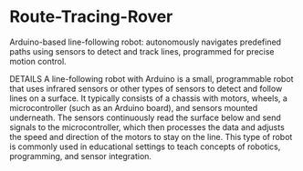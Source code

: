 # Route-Tracing-Rover
Arduino-based line-following robot: autonomously navigates predefined paths using sensors to detect and track lines, programmed for precise motion control.



DETAILS
A line-following robot with Arduino is a small, programmable robot that uses infrared sensors or other types of sensors to detect and follow lines on a surface. It typically consists of a chassis with motors, wheels, a microcontroller (such as an Arduino board), and sensors mounted underneath. The sensors continuously read the surface below and send signals to the microcontroller, which then processes the data and adjusts the speed and direction of the motors to stay on the line. This type of robot is commonly used in educational settings to teach concepts of robotics, programming, and sensor integration.






